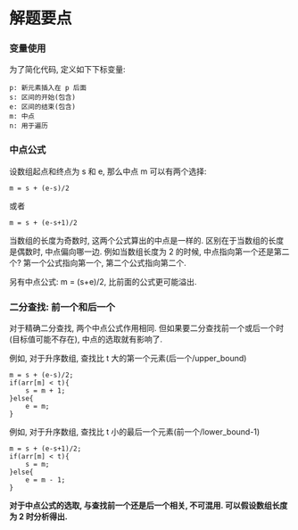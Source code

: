 # 解题要点

### 变量使用

为了简化代码, 定义如下下标变量:

	p: 新元素插入在 p 后面
	s: 区间的开始(包含)
	e: 区间的结束(包含)
	m: 中点
	n: 用于遍历

### 中点公式

设数组起点和终点为 s 和 e, 那么中点 m 可以有两个选择:

	m = s + (e-s)/2

或者

	m = s + (e-s+1)/2

当数组的长度为奇数时, 这两个公式算出的中点是一样的. 区别在于当数组的长度是偶数时, 中点偏向哪一边. 例如当数组长度为 2 的时候, 中点指向第一个还是第二个? 第一个公式指向第一个, 第二个公式指向第二个.

另有中点公式: m = (s+e)/2, 比前面的公式更可能溢出.

### 二分查找: 前一个和后一个

对于精确二分查找, 两个中点公式作用相同. 但如果要二分查找前一个或后一个时(目标值可能不存在), 中点的选取就有影响了.

例如, 对于升序数组, 查找比 t 大的第一个元素(后一个/upper_bound)

	m = s + (e-s)/2;
	if(arr[m] < t){
		s = m + 1;
	}else{
		e = m;
	}

例如, 对于升序数组, 查找比 t 小的最后一个元素(前一个/lower_bound-1)

	m = s + (e-s+1)/2;
	if(arr[m] < t){
		s = m;
	}else{
		e = m - 1;
	}

__对于中点公式的选取, 与查找前一个还是后一个相关, 不可混用. 可以假设数组长度为 2 时分析得出.__

